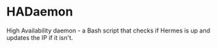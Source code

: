 # HADaemon
High Availability daemon - a Bash script that checks if Hermes is up and updates the IP if it isn't.

